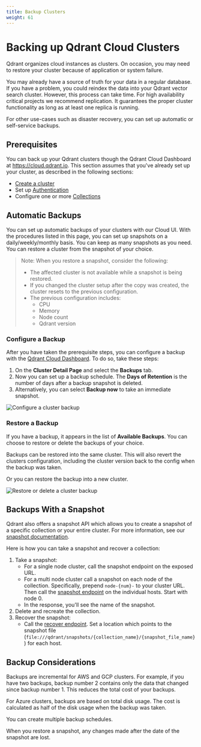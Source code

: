 ```yaml
---
title: Backup Clusters
weight: 61
---
```


# Backing up Qdrant Cloud Clusters

Qdrant organizes cloud instances as clusters. On occasion, you may need to
restore your cluster because of application or system failure.

You may already have a source of truth for your data in a regular database. If you
have a problem, you could reindex the data into your Qdrant vector search cluster.
However, this process can take time. For high availability critical projects we
recommend replication. It guarantees the proper cluster functionality as long as
at least one replica is running.

For other use-cases such as disaster recovery, you can set up automatic or
self-service backups.

## Prerequisites

You can back up your Qdrant clusters though the Qdrant Cloud
Dashboard at https://cloud.qdrant.io. This section assumes that you've already
set up your cluster, as described in the following sections:

- [Create a cluster](/documentation/cloud/create-cluster/)
- Set up [Authentication](/documentation/cloud/authentication/)
- Configure one or more [Collections](/documentation/concepts/collections/)

## Automatic Backups

You can set up automatic backups of your clusters with our Cloud UI. With the
procedures listed in this page, you can set up
snapshots on a daily/weekly/monthly basis. You can keep as many snapshots as you
need. You can restore a cluster from the snapshot of your choice.

> Note: When you restore a snapshot, consider the following:
> - The affected cluster is not available while a snapshot is being restored.
> - If you changed the cluster setup after the copy was created, the cluster 
    resets to the previous configuration.
> - The previous configuration includes:
>   - CPU
>   - Memory
>   - Node count
>   - Qdrant version

### Configure a Backup

After you have taken the prerequisite steps, you can configure a backup with the
[Qdrant Cloud Dashboard](https://cloud.qdrant.io). To do so, take these steps:

1. On the **Cluster Detail Page** and select the **Backups** tab.
1. Now you can set up a backup schedule.
   The **Days of Retention** is the number of days after a backup snapshot is
   deleted.
1. Alternatively, you can select **Backup now** to take an immediate snapshot.

![Configure a cluster backup](/documentation/cloud/backup-schedule.png)

### Restore a Backup

If you have a backup, it appears in the list of **Available Backups**. You can choose to restore or delete the backups of your choice. 

Backups can be restored into the same cluster. This will also revert the clusters configuration, including the cluster version back to the config when the backup was taken.

Or you can restore the backup into a new cluster.

![Restore or delete a cluster backup](/documentation/cloud/restore-delete.png)

## Backups With a Snapshot

Qdrant also offers a snapshot API which allows you to create a snapshot
of a specific collection or your entire cluster. For more information, see our
[snapshot documentation](/documentation/concepts/snapshots/).

Here is how you can take a snapshot and recover a collection:

1. Take a snapshot:
   - For a single node cluster, call the snapshot endpoint on the exposed URL.
   - For a multi node cluster call a snapshot on each node of the collection. 
     Specifically, prepend `node-{num}-` to your cluster URL.
     Then call the [snapshot endpoint](/documentation/concepts/snapshots/#create-snapshot) on the individual hosts. Start with node 0.
   - In the response, you'll see the name of the snapshot.
2. Delete and recreate the collection.
3. Recover the snapshot:
   - Call the [recover endpoint](/documentation/concepts/snapshots/#recover-in-cluster-deployment). Set a location which points to the snapshot file (`file:///qdrant/snapshots/{collection_name}/{snapshot_file_name}`) for each host.

## Backup Considerations

Backups are incremental for AWS and GCP clusters. For example, if you have two backups, backup number 2
contains only the data that changed since backup number 1. This reduces the
total cost of your backups.

For Azure clusters, backups are based on total disk usage. The cost is calculated 
as half of the disk usage when the backup was taken.

You can create multiple backup schedules.

When you restore a snapshot, any changes made after the date of the snapshot
are lost.
